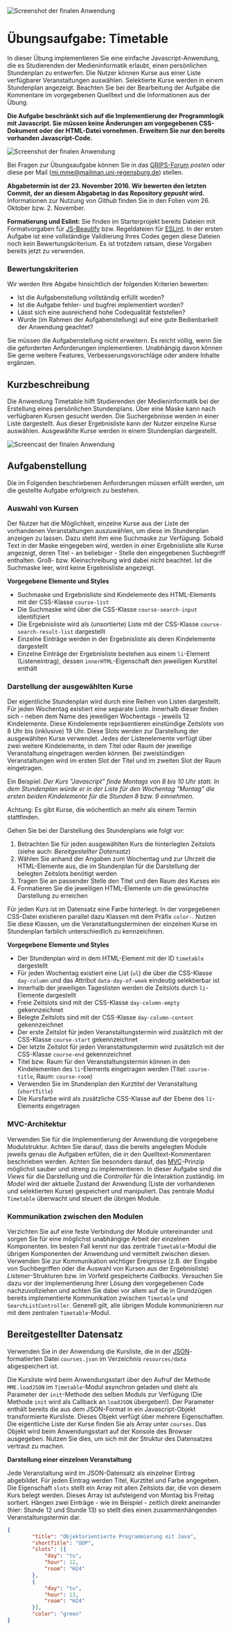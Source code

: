 ![Screenshot der finalen Anwendung](/docs/cover.png)

# Übungsaufgabe: Timetable

In dieser Übung implementieren Sie eine einfache Javascript-Anwendung, die es Studierenden der Medieninformatik erlaubt, einen persönlichen Stundenplan zu entwerfen. Die Nutzer können Kurse aus einer Liste verfügbarer Veranstaltungen auswählen. Selektierte Kurse werden in einem Stundenplan angezeigt. Beachten Sie bei der Bearbeitung der Aufgabe die Kommentare im vorgegebenen Quelltext und die Informationen aus der Übung.

**Die Aufgabe beschränkt sich auf die Implementierung der Programmlogik mit Javascript. Sie müssen keine Änderungen am vorgegebenen CSS-Dokument oder der HTML-Datei vornehmen. Erweitern Sie nur den bereits vorhanden Javascript-Code.**

![Screenshot der finalen Anwendung](/docs/screenshot-final-stage.png)

Bei Fragen zur Übungsaufgabe können Sie in das [GRIPS-Forum](https://elearning.uni-regensburg.de/mod/forum/view.php?id=731537) *posten* oder diese per Mail (mi.mme@mailman.uni-regensburg.de) stellen.

**Abgabetermin ist der 23. November 2016. Wir bewerten den letzten Commit, der an diesem Abgabetag in das Repository *gepusht* wird.** Informationen zur Nutzung von *Github* finden Sie in den Folien vom 26. Oktober bzw. 2. November. 

**Formatierung und Eslint:** Sie finden im Starterprojekt bereits Dateien mit Formatvorgaben für [JS-Beautify](https://github.com/beautify-web/js-beautify) bzw. Regeldateien für [ESLint](http://eslint.org/). In der ersten Aufgabe ist eine vollständige Validierung Ihres Codes gegen diese Dateien noch kein Bewertungskriterium. Es ist trotzdem ratsam, diese Vorgaben bereits jetzt zu verwenden. 

### Bewertungskriterien
Wir werden Ihre Abgabe hinsichtlich der folgenden Kriterien bewerten:
* Ist die Aufgabenstellung vollständig erfüllt worden?
* Ist die Aufgabe fehler- und bugfrei implementiert worden?
* Lässt sich eine ausreichend hohe Codequalität feststellen?
* Wurde (im Rahmen der Aufgabenstellung) auf eine gute Bedienbarkeit der Anwendung geachtet?

Sie müssen die Aufgabenstellung nicht erweitern. Es reicht völlig, wenn Sie die geforderten Anforderungen implementieren. Unabhängig davon können Sie gerne weitere Features, Verbesserungsvorschläge oder andere Inhalte ergänzen.
 
## Kurzbeschreibung
Die Anwendung Timetable hilft Studierenden der Medieninformatik bei der Erstellung eines persönlichen Stundenplans. Über eine Maske kann nach verfügbaren Kursen gesucht werden. Die Suchergebnisse werden in einer Liste dargestellt. Aus dieser Ergebnisliste kann der Nutzer einzelne Kurse auswählen. Ausgewählte Kurse werden in einem Stundenplan dargestellt.

![Screencast der finalen Anwendung](/docs/screencast-timetable.gif)

## Aufgabenstellung
Die im Folgenden beschriebenen Anforderungen müssen erfüllt werden, um die gestellte Aufgabe erfolgreich zu bestehen.
### Auswahl von Kursen
Der Nutzer hat die Möglichkeit, einzelne Kurse aus der Liste der vorhandenen Veranstaltungen auszuwählen, um diese im Stundenplan anzeigen zu lassen. Dazu steht ihm eine Suchmaske zur Verfügung. Sobald Text in der Maske eingegeben wird, werden in einer Ergebnisliste alle Kurse angezeigt, deren Titel - an beliebiger - Stelle den eingegebenen Suchbegriff enthalten. Groß- bzw. Kleinschreibung wird dabei nicht beachtet. Ist die Suchmaske leer, wird keine Ergebnisliste angezeigt.

**Vorgegebene Elemente und Styles**

* Suchmaske und Ergebnisliste sind Kindelemente des HTML-Elements mit der CSS-Klasse `course-list`
* Die Suchmaske wird über die CSS-Klasse `course-search-input` identifiziert
* Die Ergebnisliste wird als (unsortierte) Liste mit der CSS-Klasse `course-search-result-list` dargestellt
* Einzelne Einträge werden in der Ergebnisliste als deren Kindelemente dargestellt 
* Einzelne Einträge der Ergebnisliste bestehen aus einem `li`-Element (Listeneintrag), dessen `innerHTML`-Eigenschaft den jeweiligen Kurstitel enthält

### Darstellung der ausgewählten Kurse

Der eigentliche Stundenplan wird durch eine Reihen von Listen dargestellt. Für jeden Wochentag existiert eine separate Liste. Innerhalb dieser finden sich - neben dem Name des jeweiligen Wochentags - jeweils 12 Kindelemente. Diese Kindelemente repräsentieren einstündige Zeitslots von 8 Uhr bis (inklusive) 19 Uhr. Diese Slots werden zur Darstellung der ausgewählten Kurse verwendet. Jedes der Listenelemente verfügt über zwei weitere Kindelemente, in dem Titel oder Raum der jeweilige Veranstaltung eingetragen werden können. Bei zweistündigen Veranstaltungen wird im ersten Slot der Titel und im zweiten Slot der Raum eingetragen.

Ein Beispiel: *Der Kurs "Javascript" finde Montags von 8 bis 10 Uhr statt. In dem Stundenplan würde er in der Liste für den Wochentag "Montag" die ersten beiden Kindelemente für die Stunden 8 bzw. 9 einnehmen.*

Achtung: Es gibt Kurse, die wöchentlich an mehr als einem Termin stattfinden.

Gehen Sie bei der Darstellung des Stundenplans wie folgt vor:

1. Betrachten Sie für jeden ausgewählten Kurs die hinterlegten Zeitslots (siehe auch: *Bereitgestellter Datensatz*)
2. Wählen Sie anhand der Angaben zum Wochentag und zur Uhrzeit die HTML-Elemente aus, die im Stundenplan für die Darstellung der belegten Zeitslots benötigt werden
3. Tragen Sie an passender Stelle den Titel und den Raum des Kurses ein
4. Formatieren Sie die jeweiligen HTML-Elemente um die gewünschte Darstellung zu erreichen

Für jeden Kurs ist im Datensatz eine Farbe hinterlegt. In der vorgegebenen CSS-Datei existieren parallel dazu Klassen mit dem Präfix `color-`. Nutzen Sie diese Klassen, um die Veranstaltungsterminen der einzelnen Kurse im Stundenplan farblich unterschiedlich zu kennzeichnen.

**Vorgegebene Elemente und Styles**
* Der Stundenplan wird in dem HTML-Element mit der ID `timetable` dargestellt
* Für jeden Wochentag existiert eine List (`ul`) die über die CSS-Klasse `day-column` und das Attribut `data-day-of-week` eindeutig selektierbar ist
* Innerhalb der jeweiligen Tageslisten werden die Zeitslots durch `li`-Elemente dargestellt
* Freie Zeitslots sind mit der CSS-Klasse `day-column-empty` gekennzeichnet
* Belegte Zeitslots sind mit der CSS-Klasse `day-column-content` gekennzeichnet
* Der erste Zeitslot für jeden Veranstaltungstermin wird zusätzlich mit der CSS-Klasse `course-start` gekennzeichnet
* Der letzte Zeitslot für jeden Veranstaltungstermin wird zusätzlich mit der CSS-Klasse `course-end` gekennzeichnet
* Titel bzw. Raum für den Veranstaltungstermin können in den Kindelementen des `li`-Elements eingetragen werden (Titel: `course-title`, Raum: `course-room`)
* Verwenden Sie im Stundenplan den Kurztitel der Veranstaltung (`shortTitle`)
* Die Kursfarbe wird als zusätzliche CSS-Klasse auf der Ebene des `li`-Elements eingetragen

### MVC-Architektur

Verwenden Sie für die Implementierung der Anwendung die vorgegebene Modulstruktur. Achten Sie darauf, dass die bereits angelegten Module jeweils genau die Aufgaben erfüllen, die in den Quelltext-Kommentaren beschrieben werden. Achten Sie besonders darauf, das [MVC](https://de.wikipedia.org/wiki/Model_View_Controller)-Prinzip möglichst sauber und streng zu implementieren. In dieser Aufgabe sind die *Views* für die Darstellung und die *Controller* für die Interaktion zuständig. Im *Model* wird der aktuelle Zustand der Anwendung (Liste der vorhandenen und selektierten Kurse) gespeichert und manipuliert. Das zentrale Modul `Timetable` überwacht und steuert die übrigen Module.

### Kommunikation zwischen den Modulen

Verzichten Sie auf eine feste Verbindung der Module untereinander und sorgen Sie für eine möglichst unabhängige Arbeit der einzelnen Komponenten. Im besten Fall kennt nur das zentrale `Timetable`-Modul die übrigen Komponenten der Anwendung und vermittelt zwischen diesen. Verwenden Sie zur Kommunikation wichtiger Ereignisse (z.B. der Eingabe von Suchbegriffen oder die Auswahl von Kursen aus der Ergebnisliste) *Listener*-Strukturen bzw. im Vorfeld gespeicherte *Callbacks*. Versuchen Sie dazu vor der Implementierung Ihrer Lösung den vorgegebenen Code nachzuvollziehen und achten Sie dabei vor allem auf die in Grundzügen bereits implementierte Kommunikation zwischen `Timetable` und `SearchListController`. Generell gilt, alle übrigen Module kommunizieren nur mit dem zentralen `Timetable`-Modul.

## Bereitgestellter Datensatz

Verwenden Sie in der Anwendung die Kursliste, die in der [JSON](https://en.wikipedia.org/wiki/JSON)-formatierten Datei `courses.json` im Verzeichnis `resources/data`  abgespeichert ist. 

Die Kursliste wird beim Anwendungsstart über den Aufruf der Methode `MME.loadJSON` im `Timetable`-Modul asynchron geladen und steht als Parameter der `init`-Methode des selben Moduls zur Verfügung (Die Methode `init` wird als Callback an `loadJSON` übergeben!). Der Parameter enthält bereits die aus dem JSON-Format in ein Javascript-Objekt transformierte Kursliste. Dieses Objekt verfügt über mehrere Eigenschaften. Die eigentliche Liste der Kurse finden Sie als Array unter  `courses`. Das Objekt wird beim Anwendungsstart auf der Konsole des Browser ausgegeben. Nutzen Sie dies, um sich mit der Struktur des Datensatzes vertraut zu machen.

**Darstellung einer einzelnen Veranstaltung**

Jede Veranstaltung wird im JSON-Datensatz als einzelner Eintrag abgebildet. Für jeden Eintrag werden Titel, Kurztitel und Farbe angegeben. Die Eigenschaft `slots` stellt ein Array mit allen Zeitslots dar, die von diesem Kurs belegt werden. Dieses Array ist aufsteigend von Montag bis Freitag sortiert. Hängen zwei Einträge - wie im Beispiel - zeitlich direkt aneinander (hier: Stunde 12 und Stunde 13) so stellt dies einen zusammenhängenden Veranstaltungstermin dar. 

```json
{
        "title": "Objektorientierte Programmierung mit Java",
        "shortTitle": "OOP",
        "slots": [{
            "day": "tu",
            "hour": 12,
            "room": "H24"
        },
        {
            "day": "tu",
            "hour": 13,
            "room": "H24"
        }],
        "color": "green"
}